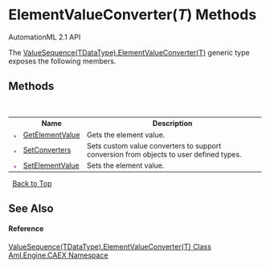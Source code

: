 # ElementValueConverter(*T*) Methods
AutomationML 2.1 API 

The <a href="T_Aml_Engine_CAEX_ValueSequence_1_ElementValueConverter_1">ValueSequence(TDataType).ElementValueConverter(T)</a> generic type exposes the following members.


## Methods
&nbsp;<table><tr><th></th><th>Name</th><th>Description</th></tr><tr><td>![Public method](media/pubmethod.gif "Public method")</td><td><a href="M_Aml_Engine_CAEX_ValueSequence_1_ElementValueConverter_1_GetElementValue">GetElementValue</a></td><td>
Gets the element value.</td></tr><tr><td>![Public method](media/pubmethod.gif "Public method")</td><td><a href="M_Aml_Engine_CAEX_ValueSequence_1_ElementValueConverter_1_SetConverters">SetConverters</a></td><td>
Sets custom value converters to support conversion from objects to user defined types.</td></tr><tr><td>![Public method](media/pubmethod.gif "Public method")</td><td><a href="M_Aml_Engine_CAEX_ValueSequence_1_ElementValueConverter_1_SetElementValue">SetElementValue</a></td><td>
Sets the element value.</td></tr></table>&nbsp;
<a href="#elementvalueconverter(*t*)-methods">Back to Top</a>

## See Also


#### Reference
<a href="T_Aml_Engine_CAEX_ValueSequence_1_ElementValueConverter_1">ValueSequence(TDataType).ElementValueConverter(T) Class</a><br /><a href="N_Aml_Engine_CAEX">Aml.Engine.CAEX Namespace</a><br />